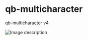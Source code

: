# qb-multicharacter
qb-multicharacter v4

![Image description](https://media.discordapp.net/attachments/896886505769959484/900530787810672640/2583ec3ac42a628685aa46b772166960.jpg?width=1202&height=676)
